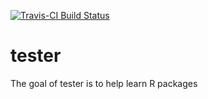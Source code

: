 [![Travis-CI Build Status](https://travis-ci.org/alexwhan/tester.svg?branch=master)](https://travis-ci.org/alexwhan/tester)

# tester

The goal of tester is to help learn R packages
